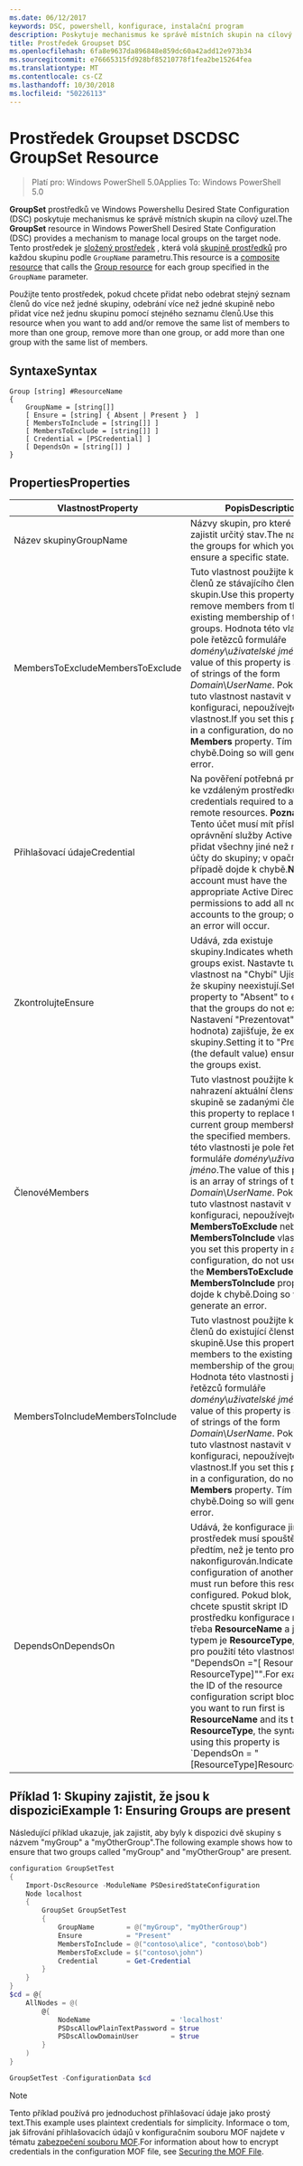 ```yaml
---
ms.date: 06/12/2017
keywords: DSC, powershell, konfigurace, instalační program
description: Poskytuje mechanismus ke správě místních skupin na cílový uzel.
title: Prostředek Groupset DSC
ms.openlocfilehash: 6fa8e9637da896848e859dc60a42add12e973b34
ms.sourcegitcommit: e76665315fd928bf85210778f1fea2be15264fea
ms.translationtype: MT
ms.contentlocale: cs-CZ
ms.lasthandoff: 10/30/2018
ms.locfileid: "50226113"
---
```

# <a name="dsc-groupset-resource"></a><span data-ttu-id="a93fd-104">Prostředek Groupset DSC</span><span class="sxs-lookup"><span data-stu-id="a93fd-104">DSC GroupSet Resource</span></span>

> <span data-ttu-id="a93fd-105">Platí pro: Windows PowerShell 5.0</span><span class="sxs-lookup"><span data-stu-id="a93fd-105">Applies To: Windows PowerShell 5.0</span></span>

<span data-ttu-id="a93fd-106">**GroupSet** prostředků ve Windows Powershellu Desired State Configuration (DSC) poskytuje mechanismus ke správě místních skupin na cílový uzel.</span><span class="sxs-lookup"><span data-stu-id="a93fd-106">The **GroupSet** resource in Windows PowerShell Desired State Configuration (DSC) provides a mechanism to manage local groups on the target node.</span></span> <span data-ttu-id="a93fd-107">Tento prostředek je [složený prostředek](authoringResourceComposite.md) , která volá [skupině prostředků](groupResource.md) pro každou skupinu podle `GroupName` parametru.</span><span class="sxs-lookup"><span data-stu-id="a93fd-107">This resource is a [composite resource](authoringResourceComposite.md) that calls the [Group resource](groupResource.md) for each group specified in the `GroupName` parameter.</span></span>

<span data-ttu-id="a93fd-108">Použijte tento prostředek, pokud chcete přidat nebo odebrat stejný seznam členů do více než jedné skupiny, odebrání více než jedné skupině nebo přidat více než jednu skupinu pomocí stejného seznamu členů.</span><span class="sxs-lookup"><span data-stu-id="a93fd-108">Use this resource when you want to add and/or remove the same list of members to more than one group, remove more than one group, or add more than one group with the same list of members.</span></span>

## <a name="syntax"></a><span data-ttu-id="a93fd-109">Syntaxe</span><span class="sxs-lookup"><span data-stu-id="a93fd-109">Syntax</span></span>

```
Group [string] #ResourceName
{
    GroupName = [string[]]
    [ Ensure = [string] { Absent | Present }  ]
    [ MembersToInclude = [string[]] ]
    [ MembersToExclude = [string[]] ]
    [ Credential = [PSCredential] ]
    [ DependsOn = [string[]] ]
}
```

## <a name="properties"></a><span data-ttu-id="a93fd-110">Properties</span><span class="sxs-lookup"><span data-stu-id="a93fd-110">Properties</span></span>

|  <span data-ttu-id="a93fd-111">Vlastnost</span><span class="sxs-lookup"><span data-stu-id="a93fd-111">Property</span></span>  |  <span data-ttu-id="a93fd-112">Popis</span><span class="sxs-lookup"><span data-stu-id="a93fd-112">Description</span></span>   |
|---|---|
| <span data-ttu-id="a93fd-113">Název skupiny</span><span class="sxs-lookup"><span data-stu-id="a93fd-113">GroupName</span></span>| <span data-ttu-id="a93fd-114">Názvy skupin, pro které chcete zajistit určitý stav.</span><span class="sxs-lookup"><span data-stu-id="a93fd-114">The names of the groups for which you want to ensure a specific state.</span></span>|
| <span data-ttu-id="a93fd-115">MembersToExclude</span><span class="sxs-lookup"><span data-stu-id="a93fd-115">MembersToExclude</span></span>| <span data-ttu-id="a93fd-116">Tuto vlastnost použijte k odebrání členů ze stávajícího členství skupin.</span><span class="sxs-lookup"><span data-stu-id="a93fd-116">Use this property to remove members from the existing membership of the groups.</span></span> <span data-ttu-id="a93fd-117">Hodnota této vlastnosti je pole řetězců formuláře *domény*\\*uživatelské jméno*.</span><span class="sxs-lookup"><span data-stu-id="a93fd-117">The value of this property is an array of strings of the form *Domain*\\*UserName*.</span></span> <span data-ttu-id="a93fd-118">Pokud byste tuto vlastnost nastavit v konfiguraci, nepoužívejte **členy** vlastnost.</span><span class="sxs-lookup"><span data-stu-id="a93fd-118">If you set this property in a configuration, do not use the **Members** property.</span></span> <span data-ttu-id="a93fd-119">Tím dojde k chybě.</span><span class="sxs-lookup"><span data-stu-id="a93fd-119">Doing so will generate an error.</span></span>|
| <span data-ttu-id="a93fd-120">Přihlašovací údaje</span><span class="sxs-lookup"><span data-stu-id="a93fd-120">Credential</span></span>| <span data-ttu-id="a93fd-121">Na pověření potřebná pro přístup ke vzdáleným prostředkům.</span><span class="sxs-lookup"><span data-stu-id="a93fd-121">The credentials required to access remote resources.</span></span> <span data-ttu-id="a93fd-122">**Poznámka:**: Tento účet musí mít příslušná oprávnění služby Active Directory přidat všechny jiné než místní účty do skupiny; v opačném případě dojde k chybě.</span><span class="sxs-lookup"><span data-stu-id="a93fd-122">**Note**: This account must have the appropriate Active Directory permissions to add all non-local accounts to the group; otherwise, an error will occur.</span></span>
| <span data-ttu-id="a93fd-123">Zkontrolujte</span><span class="sxs-lookup"><span data-stu-id="a93fd-123">Ensure</span></span>| <span data-ttu-id="a93fd-124">Udává, zda existuje skupiny.</span><span class="sxs-lookup"><span data-stu-id="a93fd-124">Indicates whether the groups exist.</span></span> <span data-ttu-id="a93fd-125">Nastavte tuto vlastnost na "Chybí" Ujistěte se, že skupiny neexistují.</span><span class="sxs-lookup"><span data-stu-id="a93fd-125">Set this property to "Absent" to ensure that the groups do not exist.</span></span> <span data-ttu-id="a93fd-126">Nastavení "Prezentovat" (výchozí hodnota) zajišťuje, že existují skupiny.</span><span class="sxs-lookup"><span data-stu-id="a93fd-126">Setting it to "Present" (the default value) ensures that the groups exist.</span></span>|
| <span data-ttu-id="a93fd-127">Členové</span><span class="sxs-lookup"><span data-stu-id="a93fd-127">Members</span></span>| <span data-ttu-id="a93fd-128">Tuto vlastnost použijte k nahrazení aktuální členství ve skupině se zadanými členy.</span><span class="sxs-lookup"><span data-stu-id="a93fd-128">Use this property to replace the current group membership with the specified members.</span></span> <span data-ttu-id="a93fd-129">Hodnota této vlastnosti je pole řetězců formuláře *domény*\\*uživatelské jméno*.</span><span class="sxs-lookup"><span data-stu-id="a93fd-129">The value of this property is an array of strings of the form *Domain*\\*UserName*.</span></span> <span data-ttu-id="a93fd-130">Pokud byste tuto vlastnost nastavit v konfiguraci, nepoužívejte buď **MembersToExclude** nebo **MembersToInclude** vlastnost.</span><span class="sxs-lookup"><span data-stu-id="a93fd-130">If you set this property in a configuration, do not use either the **MembersToExclude** or **MembersToInclude** property.</span></span> <span data-ttu-id="a93fd-131">Tím dojde k chybě.</span><span class="sxs-lookup"><span data-stu-id="a93fd-131">Doing so will generate an error.</span></span>|
| <span data-ttu-id="a93fd-132">MembersToInclude</span><span class="sxs-lookup"><span data-stu-id="a93fd-132">MembersToInclude</span></span>| <span data-ttu-id="a93fd-133">Tuto vlastnost použijte k přidání členů do existující členství ve skupině.</span><span class="sxs-lookup"><span data-stu-id="a93fd-133">Use this property to add members to the existing membership of the group.</span></span> <span data-ttu-id="a93fd-134">Hodnota této vlastnosti je pole řetězců formuláře *domény*\\*uživatelské jméno*.</span><span class="sxs-lookup"><span data-stu-id="a93fd-134">The value of this property is an array of strings of the form *Domain*\\*UserName*.</span></span> <span data-ttu-id="a93fd-135">Pokud byste tuto vlastnost nastavit v konfiguraci, nepoužívejte **členy** vlastnost.</span><span class="sxs-lookup"><span data-stu-id="a93fd-135">If you set this property in a configuration, do not use the **Members** property.</span></span> <span data-ttu-id="a93fd-136">Tím dojde k chybě.</span><span class="sxs-lookup"><span data-stu-id="a93fd-136">Doing so will generate an error.</span></span>|
| <span data-ttu-id="a93fd-137">DependsOn</span><span class="sxs-lookup"><span data-stu-id="a93fd-137">DependsOn</span></span> | <span data-ttu-id="a93fd-138">Udává, že konfigurace jiný prostředek musí spouštět předtím, než je tento prostředek nakonfigurován.</span><span class="sxs-lookup"><span data-stu-id="a93fd-138">Indicates that the configuration of another resource must run before this resource is configured.</span></span> <span data-ttu-id="a93fd-139">Pokud blok, který chcete spustit skript ID prostředku konfigurace nejprve je třeba __ResourceName__ a jejím typem je __ResourceType__, syntaxe pro použití této vlastnosti je "DependsOn ="[ ResourceName ResourceType]"".</span><span class="sxs-lookup"><span data-stu-id="a93fd-139">For example, if the ID of the resource configuration script block that you want to run first is __ResourceName__ and its type is __ResourceType__, the syntax for using this property is \`DependsOn = "[ResourceType]ResourceName"\`\`.</span></span>|

## <a name="example-1-ensuring-groups-are-present"></a><span data-ttu-id="a93fd-140">Příklad 1: Skupiny zajistit, že jsou k dispozici</span><span class="sxs-lookup"><span data-stu-id="a93fd-140">Example 1: Ensuring Groups are present</span></span>

<span data-ttu-id="a93fd-141">Následující příklad ukazuje, jak zajistit, aby byly k dispozici dvě skupiny s názvem "myGroup" a "myOtherGroup".</span><span class="sxs-lookup"><span data-stu-id="a93fd-141">The following example shows how to ensure that two groups called "myGroup" and "myOtherGroup" are present.</span></span>

```powershell
configuration GroupSetTest
{
    Import-DscResource -ModuleName PSDesiredStateConfiguration
    Node localhost
    {
        GroupSet GroupSetTest
        {
            GroupName        = @("myGroup", "myOtherGroup")
            Ensure           = "Present"
            MembersToInclude = @("contoso\alice", "contoso\bob")
            MembersToExclude = $("contoso\john")
            Credential       = Get-Credential
        }
    }
}
$cd = @{
    AllNodes = @(
        @{
            NodeName                    = 'localhost'
            PSDscAllowPlainTextPassword = $true
            PSDscAllowDomainUser        = $true
        }
    )
}

GroupSetTest -ConfigurationData $cd
```

> [!NOTE] 
> <span data-ttu-id="a93fd-142">Tento příklad používá pro jednoduchost přihlašovací údaje jako prostý text.</span><span class="sxs-lookup"><span data-stu-id="a93fd-142">This example uses plaintext credentials for simplicity.</span></span> <span data-ttu-id="a93fd-143">Informace o tom, jak šifrování přihlašovacích údajů v konfiguračním souboru MOF najdete v tématu [zabezpečení souboru MOF](secureMOF.md).</span><span class="sxs-lookup"><span data-stu-id="a93fd-143">For information about how to encrypt credentials in the configuration MOF file, see [Securing the MOF File](secureMOF.md).</span></span>
